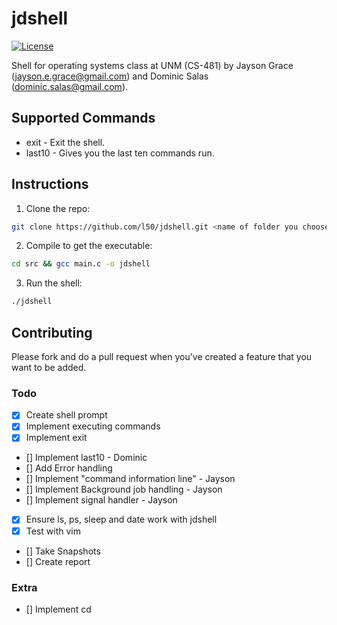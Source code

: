 # jdshell

[![License](http://img.shields.io/:license-mit-blue.svg)](http://doge.mit-license.org)

Shell for operating systems class at UNM (CS-481) by Jayson Grace (jayson.e.grace@gmail.com) and Dominic Salas (dominic.salas@gmail.com).


## Supported Commands
* exit - Exit the shell.
* last10 - Gives you the last ten commands run.

## Instructions

1. Clone the repo:
```bash
git clone https://github.com/l50/jdshell.git <name of folder you choose> && cd <name of folder you chose>
```
2. Compile to get the executable:
```bash
cd src && gcc main.c -o jdshell
```

3. Run the shell:
```bash
./jdshell
```

## Contributing
Please fork and do a pull request when you've created a feature that you want to be added.

### Todo
- [x] Create shell prompt
- [x] Implement executing commands
- [x] Implement exit
- [] Implement last10 - Dominic
- [] Add Error handling  
- [] Implement "command information line" - Jayson
- [] Implement Background job handling - Jayson
- [] Implement signal handler - Jayson
- [x] Ensure ls, ps, sleep and date work with jdshell
- [x] Test with vim
- [] Take Snapshots
- [] Create report

### Extra
- [] Implement cd
